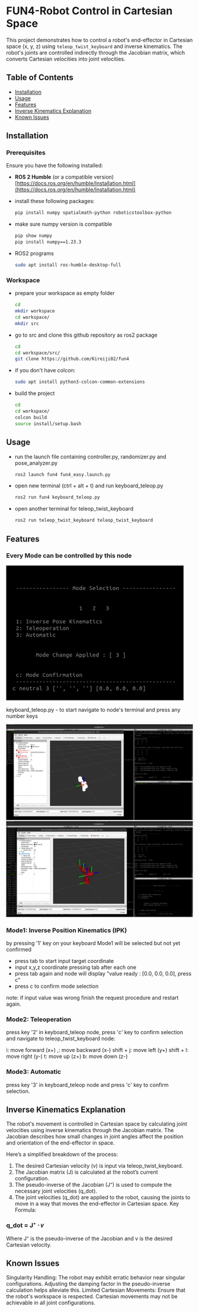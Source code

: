 # FUN4-Robot Control in Cartesian Space

This project demonstrates how to control a robot's end-effector in Cartesian space (x, y, z) using `teleop_twist_keyboard` and inverse kinematics. The robot's joints are controlled indirectly through the Jacobian matrix, which converts Cartesian velocities into joint velocities.

## Table of Contents

- [Installation](#installation)
- [Usage](#usage)
- [Features](#features)
- [Inverse Kinematics Explanation](#inverse-kinematics-explanation)
- [Known Issues](#known-issues)

## Installation

### Prerequisites

Ensure you have the following installed:

- **ROS 2 Humble** (or a compatible version)
[https://docs.ros.org/en/humble/Installation.html](https://docs.ros.org/en/humble/Installation.html)

- install these following packages:
    ```bash
    pip install numpy spatialmath-python roboticstoolbox-python
    ```

- make sure numpy version is compatible
    ```bash
    pip show numpy
    pip install numpy==1.23.3
    ```

- ROS2 programs
    ```bash
    sudo apt install ros-humble-desktop-full
    ```

### Workspace

- prepare your workspace as empty folder
    ```bash
    cd
    mkdir workspace
    cd workspace/
    mkdir src
    ```

- go to src and clone this github repository as ros2 package
    ```bash
    cd
    cd workspace/src/
    git clone https://github.com/Kireiji02/fun4
    ```

- if you don't have colcon:
    ```bash
    sudo apt install python3-colcon-common-extensions
    ```

- build the project
    ```bash
    cd
    cd workspace/
    colcon build
    source install/setup.bash
    ```

## Usage

- run the launch file containing controller.py, randomizer.py and pose_analyzer.py
    ```bash
    ros2 launch fun4 fun4_easy.launch.py
    ```

- open new terminal (ctrl + alt + t) and run keyboard_teleop.py
    ```bash
    ros2 run fun4 keyboard_teleop.py
    ```

- open another terminal for teleop_twist_keyboard
    ```bash
    ros2 run teleop_twist_keyboard teleop_twist_keyboard 
    ```
    
## Features

### Every Mode can be controlled by this node
![keyboard_teleop](images/keyboard_teleop.png)

keyboard_teleop.py - to start navigate to node's terminal and press any number keys

![launch1](images/launch1.png)
![launch2](images/launch2.png)

### Mode1: Inverse Position Kinematics (IPK)
by pressing '1' key on your keyboard Mode1 will be selected but not yet confirmed

- press tab to start input target coordinate
- input x,y,z coordinate pressing tab after each one
- press tab again and node will display "value ready : [0.0, 0.0, 0.0], press c"
- press c to confirm mode selection

note: if input value was wrong finish the request procedure and restart again.

### Mode2: Teleoperation
press key '2' in keyboard_teleop node, press 'c' key to confirm selection and navigate to teleop_twist_keyboard node:

i: move forward (x+)
,: move backward (x-)
shift + j: move left (y+)
shift + l: move right (y-)
t: move up (z+)
b: move down (z-)

### Mode3: Automatic
press key '3' in keyboard_teleop node and press 'c' key to confirm selection.

## Inverse Kinematics Explanation

The robot's movement is controlled in Cartesian space by calculating joint velocities using inverse kinematics through the Jacobian matrix. The Jacobian describes how small changes in joint angles affect the position and orientation of the end-effector in space.

Here’s a simplified breakdown of the process:

1. The desired Cartesian velocity (v) is input via teleop_twist_keyboard.
2. The Jacobian matrix (J) is calculated at the robot’s current configuration.
3. The pseudo-inverse of the Jacobian (J⁺) is used to compute the necessary joint velocities (q_dot).
4. The joint velocities (q_dot) are applied to the robot, causing the joints to move in a way that moves the end-effector in Cartesian space.
Key Formula:

###         q_dot = J⁺ ⋅ 𝑣

Where J⁺ is the pseudo-inverse of the Jacobian and v is the desired Cartesian velocity.

## Known Issues
Singularity Handling: The robot may exhibit erratic behavior near singular configurations. Adjusting the damping factor in the pseudo-inverse calculation helps alleviate this.
Limited Cartesian Movements: Ensure that the robot's workspace is respected. Cartesian movements may not be achievable in all joint configurations.